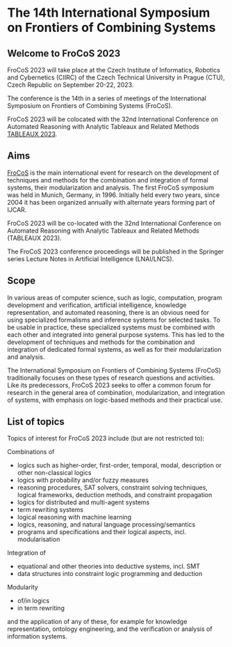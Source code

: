 # The 14th International Symposium on Frontiers of Combining Systems

## Welcome to FroCoS 2023

FroCoS 2023 will take place at the Czech Institute of Informatics, Robotics and Cybernetics (CIIRC) of the Czech Technical University in Prague (CTU), Czech Republic
on September 20-22, 2023.

The conference is the 14th in a series of meetings of the International Symposium on Frontiers of Combining Systems (FroCoS).

FroCoS 2023 will be colocated with the 32nd International Conference on Automated Reasoning with Analytic Tableaux and Related Methods <a href="https://tableaux2023.github.io/">TABLEAUX 2023</a>.

## Aims

[FroCoS](http://frocos.cs.uiowa.edu/) is the main international event for research on the development of techniques and methods for the combination and integration of formal systems, their modularization and analysis. The first FroCoS symposium was held in Munich, Germany, in 1996. Initially held every two years, since 2004 it has been organized annually with alternate years forming part of IJCAR.

FroCoS 2023 will be co-located with the 32nd International Conference on Automated Reasoning with Analytic Tableaux and Related Methods (TABLEAUX 2023).

The FroCoS 2023 conference proceedings will be published in the Springer series Lecture Notes in Artificial Intelligence (LNAI/LNCS).

## Scope
In various areas of computer science, such as logic, computation, program development and verification, artificial intelligence, knowledge representation, and automated reasoning, there is an obvious need for using specialized formalisms and inference systems for selected tasks. To be usable in practice, these specialized systems must be combined with each other and integrated into general purpose systems. This has led to the development of techniques and methods for the combination and integration of dedicated formal systems, as well as for their modularization and analysis.

The International Symposium on Frontiers of Combining Systems (FroCoS) traditionally focuses on these types of research questions and activities. Like its predecessors, FroCoS 2023 seeks to offer a common forum for research in the general area of combination, modularization, and integration of systems, with emphasis on logic-based methods and their practical use.

## List of topics

Topics of interest for FroCoS 2023 include (but are not restricted to):

Combinations of
- logics such as higher-order, first-order, temporal, modal, description or other non-classical logics
- logics with probability and/or fuzzy measures
- reasoning procedures, SAT solvers, constraint solving techniques, logical frameworks, deduction methods, and constraint propagation
- logics for distributed and multi-agent systems
- term rewriting systems
- logical reasoning with machine learning
- logics, reasoning, and natural language processing/semantics
- programs and specifications and their logical aspects, incl. modularisation

Integration of
- equational and other theories into deductive systems, incl. SMT
- data structures into constraint logic programming and deduction

Modularity
- of/in logics
- in term rewriting

and the application of any of these, for example for knowledge representation, ontology engineering, and the verification or analysis of information systems.
